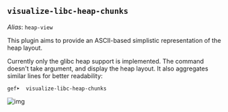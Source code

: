 ## `visualize-libc-heap-chunks` ##

_Alias_: `heap-view`


This plugin aims to provide an ASCII-based simplistic representation of the heap layout.

Currently only the glibc heap support is implemented. The command doesn't take argument, and display the heap layout. It also aggregates similar lines for better readability:

```
gef➤  visualize-libc-heap-chunks
```

![img](https://i.imgur.com/IKHlLlp.png)
